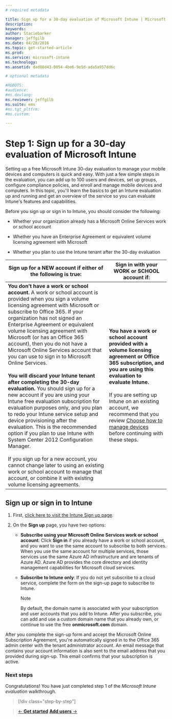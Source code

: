 ```yaml
---
# required metadata

title: Sign up for a 30-day evaluation of Microsoft Intune | Microsoft Intune
description:
keywords:
author: Staciebarker
manager: jeffgilb
ms.date: 04/28/2016
ms.topic: get-started-article
ms.prod:
ms.service: microsoft-intune
ms.technology:
ms.assetid: dad88d43-0054-4be6-9e5d-ada5a957dd6c

# optional metadata

#ROBOTS:
#audience:
#ms.devlang:
ms.reviewer: jeffgilb
ms.suite: ems
#ms.tgt_pltfrm:
#ms.custom:

---
```


# Step 1: Sign up for a 30-day evaluation of Microsoft Intune

Setting up a free Microsoft Intune 30-day evaluation to manage your mobile devices and computers is quick and easy. With just a few simple steps in the evaluation, you can add up to 100 users and devices, set up groups, configure compliance policies, and enroll and manage mobile devices and computers. In this topic, you'll learn the basics  to get an Intune evaluation up and running and get an overview of the service so you can evaluate Intune's features and capabilities.

Before  you sign up or sign in to Intune,  you should consider the following:

-   Whether your organization already has a Microsoft Online Services work or school account

-   Whether you have an Enterprise Agreement or equivalent volume licensing agreement with Microsoft

-   Whether you plan to use the Intune tenant after the 30-day evaluation

|Sign up for a NEW account if either of the following is true:|Sign in with your WORK or SCHOOL account if:|
|-----------------------------------------------------------------|------------------------------------------------|
|**You don’t have a work or school account.** A work or school account is provided when you sign a volume licensing agreement with Microsoft or subscribe to Office 365. If your organization has not signed an Enterprise Agreement or equivalent volume licensing agreement with Microsoft (or has an Office 365 account), then you do not have a Microsoft Online Services account that you can use to sign in to Microsoft Online Services.<br /><br />**You will discard your Intune tenant after completing the 30-day evaluation.** You should sign up for a new account if you are using your Intune free evaluation subscription for evaluation purposes only, and you plan to redo your Intune service setup and device provisioning after the evaluation. This is the recommended option if you plan to use Intune with System Center 2012 Configuration Manager.<br /><br />If you sign up for a new account, you cannot change later to using an existing work or school account to manage that account, or combine it with existing volume licensing agreements.|**You have a work or school account provided with a volume licensing agreement or Office 365 subscription, and you are using this evaluation to evaluate Intune.**<br /><br />If you are setting up Intune on an existing account, we recommend that you review [Choose how to manage devices](choose-how-to-manage-devices.md) before continuing with these steps.|

## Sign up or sign in to Intune

1.  First, [click here to visit the Intune Sign up page](https://portal.office.com/Signup/Signup.aspx?OfferId=40BE278A-DFD1-470a-9EF7-9F2596EA7FF9&dl=INTUNE_A&ali=1#0%20).

2.  On the **Sign up** page, you have two options:

    -   **Subscribe using your Microsoft Online Services work or school account**: Click **Sign in** if you already have a work or school account, and you want to use the same account to subscribe to both services. When you use the same account for multiple services, those services use the same Azure AD infrastructure and are tenants of Azure AD. Azure AD provides the core directory and identity management capabilities for Microsoft cloud services.

    -   **Subscribe to Intune only**: If you do not yet subscribe to a cloud service, complete the form on the sign-up page to subscribe to Intune.

        > [!NOTE]
        > By default, the domain name is associated with your subscription and user accounts that you add to Intune. After you subscribe, you can add and use a custom domain name that you already own, or continue to use the free **onmicrosoft.com** domain.

After you complete the sign-up form and accept the Microsoft Online Subscription Agreement, you're automatically signed in to the Office 365 admin center with the tenant administrator account. An email message that contains your account information is also sent to the email address that you provided during sign-up. This email confirms that your subscription is active.

### Next steps
Congratulations! You have just completed step 1 of the *Microsoft Intune evaluation* walkthrough.

>[!div class="step-by-step"]

>[&larr; **Get started**](.\get-started-with-a-30-day-trial-of-microsoft-intune.md)     [**Add users** &rarr;](.\get-started-with-a-30-day-trial-of-microsoft-intune-step-2.md)  
